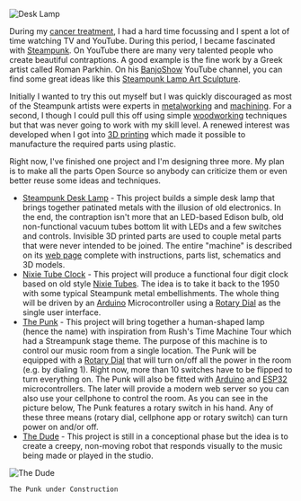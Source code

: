 ![Desk Lamp](class:rounded:img-fluid:img/main/DeskLamp.jpg)

During my [cancer treatment](waroncancer.html), I had a hard time
focussing and I spent a lot of time watching TV and YouTube. During
this period, I became fascinated with
[Steampunk](https://en.wikipedia.org/wiki/Steampunk).
On YouTube there are many very talented people who create beautiful
contraptions. A good example is the fine work by a Greek artist called
Roman Parkhin. On his
[BanjoShow](https://www.youtube.com/channel/UCwzpraxiLapi_cbDAi5ZDRw)
YouTube channel, you can find some great ideas like this
[Steampunk Lamp Art Sculpture](https://www.youtube.com/watch?v=yp7B-WRDoVw).

Initially I wanted to try this out myself but I was quickly discouraged
as most of the Steampunk artists were experts in
[metalworking](https://en.wikipedia.org/wiki/Metalworking) and
[machining](https://en.wikipedia.org/wiki/Machining).
For a second, I though I could pull this off using simple
[woodworking](https://en.wikipedia.org/wiki/Woodworking)
techniques but that was never going to work with my skill level.
A renewed interest was developed when I got into
[3D printing](https://en.wikipedia.org/wiki/3D_printing) which made it
possible to manufacture the required parts using plastic.

Right now, I've finished one project and I'm designing three more.
My plan is to make all the parts Open Source so anybody can criticize
them or even better reuse some ideas and techniques.

* [Steampunk Desk Lamp](/SteampunkDeskLamp) - This project builds a
simple desk lamp that brings together patinated metals with the
illusion of old electronics. In the end, the contraption isn't more
that an LED-based Edison bulb, old non-functional vacuum tubes bottom
lit with LEDs and a few switches and controls. Invisible 3D printed
parts are used to couple metal parts that were never intended to be
joined. The entire "machine" is described on its
[web page](/SteampunkDeskLamp) complete with instructions, parts list,
schematics and 3D models.
* [Nixie Tube Clock](/NixieTubeClock) - This project will produce a
functional four digit clock based on old style
[Nixie Tubes](https://en.wikipedia.org/wiki/Nixie_tube). The idea is
to take it back to the 1950 with some typical Steampunk metal
embellishments. The whole thing will be driven by an
[Arduino](https://en.wikipedia.org/wiki/Arduino) Microcontroller
using a [Rotary Dial](https://en.wikipedia.org/wiki/Rotary_dial)
as the single user interface.
* [The Punk](/ThePunk) - This project will bring together a human-shaped
lamp (hence the name) with inspiration from Rush's Time Machine Tour
which had a Streampunk stage theme. The purpose of this machine is to
control our music room from a single location. The Punk will
be equipped with a [Rotary Dial](https://en.wikipedia.org/wiki/Rotary_dial)
that will turn on/off all the power in the room (e.g. by dialing 1).
Right now, more than 10 switches have to be flipped to turn everything
on. The Punk will also be fitted with
[Arduino](https://en.wikipedia.org/wiki/Arduino) and
[ESP32](https://en.wikipedia.org/wiki/ESP32) microcontrollers.
The later will provide a modern web server so you can also use your
cellphone to control the room. As you can see in the picture below,
The Punk features a rotary switch in his hand. Any of these
three means (rotary dial, cellphone app or rotary switch) can turn
power on and/or off.
* [The Dude](/TheDude) - This project is still in a conceptional phase
but the idea is to create a creepy, non-moving robot that responds
visually to the music being made or played in the studio.

![The Dude](class:rounded:img-fluid:img/main/TheDude.jpg)

	The Punk under Construction
